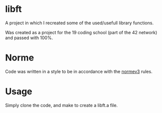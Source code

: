 # libft

A project in which I recreated some of the used/usefull library functions.

Was created as a project for the 19 coding school (part of the 42 network) and passed with 100%.

# Norme

Code was written in a style to be in accordance with the [normev3](https://github.com/42School/norminette) rules.

# Usage

Simply clone the code, and make to create a libft.a file.
